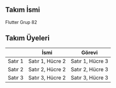 ## Takım İsmi
Flutter Grup 82

## Takım Üyeleri

|         |    İsmi     |    Görevi    |
|------   | :----------: |----------|
| Satır 1 | Satır 1, Hücre 2 | Satır 1, Hücre 3 |
| Satır 2 | Satır 2, Hücre 2 | Satır 2, Hücre 3 |
| Satır 3 | Satır 3, Hücre 2 | Satır 3, Hücre 3 |
